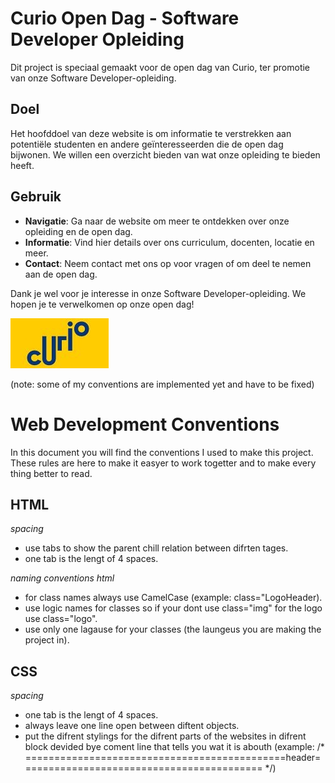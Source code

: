 # Curio Open Dag - Software Developer Opleiding

Dit project is speciaal gemaakt voor de open dag van Curio, ter promotie van onze Software Developer-opleiding.

## Doel

Het hoofddoel van deze website is om informatie te verstrekken aan potentiële studenten en andere geïnteresseerden die de open dag bijwonen. We willen een overzicht bieden van wat onze opleiding te bieden heeft.

## Gebruik

- **Navigatie**: Ga naar de website om meer te ontdekken over onze opleiding en de open dag.
- **Informatie**: Vind hier details over ons curriculum, docenten, locatie en meer.
- **Contact**: Neem contact met ons op voor vragen of om deel te nemen aan de open dag.

Dank je wel voor je interesse in onze Software Developer-opleiding. We hopen je te verwelkomen op onze open dag!

![Curio Logo](curiologo.png)

(note: some of my conventions are implemented yet and have to be fixed)

# Web Development Conventions

In this document you will find the conventions I used to make this project. These rules are here to make it easyer to work togetter and to make every thing better to read.

## HTML
*spacing*
  -  use tabs to show the parent chill relation between difrten tages.
  -  one tab is the lengt of 4 spaces.

*naming conventions html*
  -  for class names always use CamelCase (example: class="LogoHeader).
  -  use logic names for classes so if your dont use class="img" for the logo use class="logo".
  -  use only one lagause for your classes (the laungeus you are making the project in).
## CSS
*spacing*
  -  one tab is the lengt of 4 spaces.
  -  always leave one line open between diftent objects.
  -  put the difrent stylings for the difrent parts of the websites in difrent block devided bye coment line that tells you wat it is abouth (example: /* =============================================header========================================== */)




